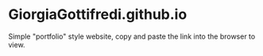# GiorgiaGottifredi.github.io

Simple "portfolio" style website, copy and paste the link into the browser to view.
